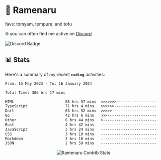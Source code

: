 # 🍜 Ramenaru
favs: tomyam, tempura, and tofu

🌐 you can often find me active on [Discord](https://discordapp.com/users/503291004200157185).

![Discord Badge](https://dcbadge.vercel.app/api/shield/503291004200157185)

## 📊 Stats

Here's a summary of my recent **`coding`** activities:

<!--START_SECTION:waka-->

```txt
From: 15 May 2023 - To: 16 January 2024

Total Time: 306 hrs 17 mins

HTML                       85 hrs 57 mins  >>>>>>>------------------   28.07 %
TypeScript                 71 hrs 4 mins   >>>>>>-------------------   23.21 %
Dart                       63 hrs 52 mins  >>>>>--------------------   20.85 %
Go                         42 hrs 6 mins   >>>----------------------   13.75 %
Other                      6 hrs 44 mins   >------------------------   02.20 %
Rust                       4 hrs 42 mins   -------------------------   01.54 %
JavaScript                 3 hrs 24 mins   -------------------------   01.11 %
CSS                        3 hrs 19 mins   -------------------------   01.09 %
Markdown                   3 hrs 16 mins   -------------------------   01.07 %
JSON                       2 hrs 59 mins   -------------------------   00.98 %
```

<!--END_SECTION:waka-->

<div style="text-align: center;">
   <img align="center" src="https://github-readme-streak-stats.herokuapp.com/?user=Ramenaru&theme=dark&card_width=520" alt="Ramenaru Contrib Stats" />
</div>


